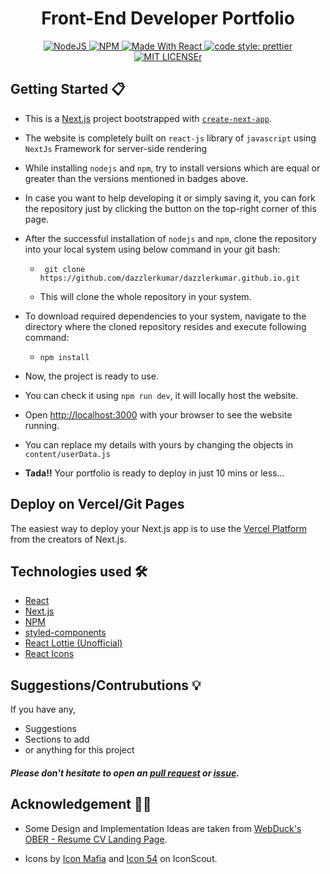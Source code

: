 <h1 align="center"> Front-End Developer Portfolio</h1> 
<p align="center">
  <a href="https://nodejs.org/en/blog/release/v12.13.0/">
  <img alt="NodeJS" src="https://img.shields.io/badge/node-12.14.1-important?style=flat-square" />
  </a>
  <a href="https://www.npmjs.com/package/npm/v/6.13.4">
  <img alt="NPM" src="https://img.shields.io/badge/npm-6.13.7-blueviolet?style=flat-square" />
  </a>
  <a href="https://reactjs.org/">
  <img alt="Made With React" src="https://img.shields.io/badge/made%20with-react-61DAFB?style=flat-square" />
  </a>
  <a href="https://github.com/prettier/prettier">
  <img alt="code style: prettier" src="https://img.shields.io/badge/code_style-prettier-ff69b4.svg?style=flat-square?style=flat-square" />
  </a>
  <a href="https://github.com/dazzlerkumar/dazzlerkumar.github.io/blob/main/LICENSE">
  <img alt="MIT LICENSEr" src="https://img.shields.io/github/license/dazzlerkumar/dazzlerkumar.github.io" />
  </a>
  <br/>
</p>


## Getting Started 📋
- This is a [Next.js](https://nextjs.org/) project bootstrapped with [`create-next-app`](https://github.com/vercel/next.js/tree/canary/packages/create-next-app).

- The website is completely built on `react-js` library of `javascript` using `NextJs` Framework for server-side rendering
- While installing `nodejs` and `npm`, try to install versions which are equal or greater than the versions mentioned in badges above.
- In case you want to help developing it or simply saving it, you can fork the repository just by clicking the button on the top-right corner of this page.
- After the successful installation of `nodejs` and `npm`, clone the repository into your local system using below command in your git bash:
  - ```
     git clone https://github.com/dazzlerkumar/dazzlerkumar.github.io.git
    ```
  - This will clone the whole repository in your system.
- To download required dependencies to your system, navigate to the directory where the cloned repository resides and execute following command:
  - ```
    npm install
    ```
- Now, the project is ready to use.
- You can check it using `npm run dev`, it will locally host the website.
- Open [http://localhost:3000](http://localhost:3000) with your browser to see the website running.
- You can replace my details with yours by changing the objects in `content/userData.js`
- <strong>Tada!!</strong> Your portfolio is ready to deploy in just 10 mins or less...
## Deploy on Vercel/Git Pages

The easiest way to deploy your Next.js app is to use the [Vercel Platform](https://vercel.com/new?utm_medium=default-template&filter=next.js&utm_source=create-next-app&utm_campaign=create-next-app-readme) from the creators of Next.js.


## Technologies used 🛠️

- [React](https://reactjs.org/)
- [Next.js](https://nextjs.org/)
- [NPM](https://www.npmjs.com/)
- [styled-components](https://styled-components.com/)
- [React Lottie (Unofficial)](https://github.com/chenqingspring/react-lottie)
- [React Icons](https://react-icons.github.io/react-icons/)

## Suggestions/Contrubutions 💡

If you have any,
- Suggestions
- Sections to add
- or anything for this project
  
##### Please don't hesitate to open an [pull request](https://github.com/dazzlerkumar/dazzlerkumar.github.io/pulls) or [issue](https://github.com/dazzlerkumar/dazzlerkumar.github.io/issues).


## Acknowledgement 👏🏻

- Some Design and Implementation Ideas are taken from [WebDuck's OBER - Resume CV Landing Page](https://www.behance.net/gallery/121051775/OBER-Resume-CV-Landing-Page-PSD-XD-Template).
  
- Icons by [Icon Mafia](https://iconscout.com/contributors/icon-mafia) and [Icon 54](https://iconscout.com/contributors/icon-54/) on IconScout.
